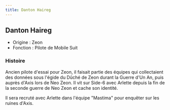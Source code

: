 ```yaml
---
title: Danton Haireg
---
```


Danton Haireg
-------------





* Origine : Zeon
* Fonction : Pilote de Mobile Suit


### Histoire


Ancien pilote d'essai pour Zeon, il faisait partie des équipes qui collectaient des données sous l'égide du Dûché de Zeon durant la Guerre d'Un An, puis auprès d'Axis lors de Neo Zeon. Il vit sur Side-6 avec Arlette depuis la fin de la seconde guerre de Neo Zeon et cache son identité. 


Il sera recruté avec Arlette dans l'équipe "Mastima" pour enquêter sur les ruines d'Axis. 


